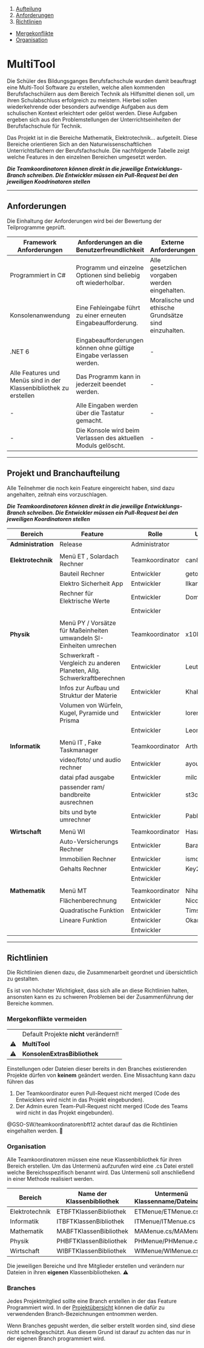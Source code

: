 1. [Aufteilung](#projekt-und-branchaufteilung)
2. [Anforderungen](#anforderungen)
3. [Richtlinien](#richtlinien)  
- [Mergekonflikte](#mergekonflikte-vermeiden)  
- [Organisation](#organisation)  


# MultiTool
Die Schüler des Bildungsganges Berufsfachschule wurden damit beauftragt eine Multi-Tool Software zu erstellen, welche allen kommenden Berufsfachschülern aus dem Bereich Technik als Hilfsmittel dienen soll, um ihren Schulabschluss erfolgreich zu meistern. Hierbei sollen wiederkehrende oder besonders aufwendige Aufgaben aus dem schulischen Kontext erleichtert oder gelöst werden. Diese Aufgaben ergeben sich aus den Problemstellungen der Unterrichtseinheiten der Berufsfachschule für Technik. 

Das Projekt ist in die Bereiche Mathematik, Elektrotechnik… aufgeteilt. Diese Bereiche orientieren Sich an den Naturwissenschaftlichen Unterrichtsfächern der Berufsfachschule. Die nachfolgende Tabelle zeigt welche Features in den einzelnen Bereichen umgesetzt werden.


***Die Teamkoordinatoren können direkt in die jeweilige Entwicklungs-Branch schreiben. Die Entwickler müssen ein Pull-Request bei den jeweiligen Koodrinatoren stellen*** 

---

## Anforderungen

Die Einhaltung der Anforderungen wird bei der Bewertung der Teilprogramme geprüft.

|Framework Anforderungen | Anforderungen an die Benutzerfreundlichkeit| Externe Anforderungen|
|----------|----------|----------|
|Programmiert in C#|Programm und einzelne Optionen sind beliebig oft wiederholbar.|Alle gesetzlichen vorgaben werden eingehalten.|
|Konsolenanwendung|Eine Fehleingabe führt zu einer erneuten Eingabeaufforderung.|Moralische und ethische Grundsätze sind einzuhalten.|
|.NET 6 |Eingabeaufforderungen können ohne gültige Eingabe verlassen werden. |-|
|Alle Features und Menüs sind in der Klassenbibliothek zu erstellen|Das Programm kann in jederzeit beendet werden.|-|
|-|Alle Eingaben werden über die Tastatur gemacht.|-|
|-|Die Konsole wird beim Verlassen des aktuellen Moduls gelöscht.|-|

---

## Projekt und Branchaufteilung

Alle Teilnehmer die noch kein Feature eingereicht haben, sind dazu angehalten, zeitnah eins vorzuschlagen. 

***Die Teamkoordinatoren können direkt in die jeweilige Entwicklungs-Branch schreiben. Die Entwickler müssen ein Pull-Request bei den jeweiligen Koordinatoren stellen*** 

| Bereich     	    | Feature 	|Rolle		        |Username	|Branch		             |
| --------------- 	| -------- 	|------		        |--------	|-----------	         |
|**Administration**	|Release    |Administrator		|     	  |Release, main         |
|		                |	          |		              |      		|		                   |		
|**Elektrotechnik**	|Menü ET , Solardach Rechner    |Teamkoordinator  |   can827      |ETEntwicklung,Feature1|
|                   | Bauteil Rechner          |Entwickler       |   getoarkastrati      |Feature2              |
|                   | Elektro Sicherheit App          |Entwickler       |   Ilkan827      |Feature3              |
|                   | Rechner für Elektrische Werte          |Entwickler       |   DominicBraun      |Feature4              |
|                   |           |Entwickler       |         |Feature5              |
|		                |	          |              		|		      |		                   |		
|**Physik**	        |Menü PY / Vorsätze für Maßeinheiten umwandeln SI-Einheiten umrechen	  |Teamkoordinator  |x10Lukas         |PHEntwicklung	,Feature6|
|		                |Schwerkraft - Vergleich zu anderen Planeten, Allg. Schwerkraftberechnen           |Entwickler	      |LeutnantRabe         |Feature7              |		
|		                |Infos zur Aufbau und Struktur der Materie        |Entwickler	      |KhalidSmoqy         |Feature8              |
|		                |Volumen von Würfeln, Kugel, Pyramide und Prisma          |Entwickler	      |lorenormert4242         |Feature9              |
|		                |           |Entwickler       |LeonDE         |Feature10             |		
|		                |	          |                 |         |                      |				
|**Informatik**	    |Menü IT , Fake Taskmanager   |Teamkoordinator  |     ArthurDyga    |ITEntwicklung,Feature11|				
|		                |	 video/foto/ und audio rechner         |Entwickler       |		 ayoubcgn     |Feature12             |		
|		                |	 datai pfad ausgabe         |Entwickler       |      milchschnittyy   |Feature13             |	
|		                |	 passender ram/ bandbreite ausrechnen         |Entwickler       |  	   st3ch3rcl4n   |Feature14             |			
|		                |	 bits und byte umrechner         |Entwickler       |      Pablo202212   |Feature15             |			
|		                |	          |	                |		      |		                   |				
|**Wirtschaft**	    |Menü WI    |Teamkoordinator  |	HasanYavuz03        |WIEntwicklung,Feature16|				
|		                |Auto-Versicherungs Rechner           |Entwickler       |BaranAlg         |Feature17             |		
|		                |Immobilien Rechner	          |Entwickler       |ismocgn7		      |Feature18             |		
|		                |Gehalts Rechner	          |Entwickler       |Key20030        |Feature19             |	
|		                |	          |Entwickler       |	        |Feature20             |	
|		                |	          |	              	|		      |                   	 |					
|**Mathematik**	    |Menü MT    |Teamkoordinator  |NihatArtan |MAEntwicklung,Feature21|				
|		                |Flächenberechnung           |Entwickler       |NicoGeno   |Feature22             |		
|		                |Quadratische Funktion           |Entwickler       |Timsolo0408|Feature23             |		
|		                |Lineare Funktion           |Entwickler       |Okan       |Feature24             |
|		                |           |Entwickler	      |          	|Feature25             |


---

## Richtlinien

Die Richtlinien dienen dazu, die Zusammenarbeit geordnet und übersichtlich zu gestalten. 

Es ist von höchster Wichtigkeit, dass sich alle an diese Richtlinien halten, ansonsten kann es zu schweren Problemen bei der Zusammenführung der Bereiche kommen. 

### Mergekonflikte vermeiden

|||
| ----------- 	| ----------- 	|
|  | Default Projekte **nicht** verändern!!|
| ⚠️ |**MultiTool** |
| ⚠️  |**KonsolenExtrasBibliothek**  |

Einstellungen oder Dateien dieser bereits in den Branches existierenden Projekte dürfen von **keinem** geändert werden. Eine Missachtung kann dazu führen das 

1. Der Teamkoordinator euren Pull-Request nicht merged (Code des Entwicklers wird nicht in das Projekt eingebunden).
2. Der Admin euren Team-Pull-Request nicht merged (Code des Teams wird nicht in das Projekt eingebunden).

@GSO-SW/teamkoordinatorenbft12  achtet darauf das die Richtlinien eingehalten werden. 🦅 


### Organisation

Alle Teamkoordinatoren müssen eine neue Klassenbibliothek für ihren Bereich erstellen. Um das Untermenü aufzurufen wird eine .cs Datei erstell welche Bereichsspezifisch benannt wird. Das Untermenü soll anschließend in einer Methode realisiert werden. 

|Bereich|Name der Klassenbibliothek|Untermenü Klassenname/Dateiname|Methodenbezeichnung|
| ----------- 	| ----------- 	| ----------- 	| ----------- 	|
| Elektrotechnik | ETBFTKlassenBibliothek|ETMenue/ETMenue.cs|ETSubMenue|
| Informatik|ITBFTKlassenBibliothek |ITMenue/ITMenue.cs|ITSubMenue|
| Mathematik  |MABFTKlassenBibliothek |MAMenue.cs/MAMenue|MASubMenue|
|Physik|PHBFTKlassenBibliothek|PHMenue/PHMenue.cs|PHSubMenue|
|Wirtschaft|WIBFTKlassenBibliothek|WIMenue/WIMenue.cs|WISubMenue|

Die jeweiligen Bereiche und Ihre Mitglieder erstellen und verändern nur Dateien in ihren **eigenen** Klassenbibliotheken. ⚠️ 

### Branches

Jedes Projektmitglied sollte eine Branch erstellen in der das Feature Programmiert wird. In der [Projektübersicht](#projekt-und-branchaufteilung) können die dafür zu verwendenden Branch-Bezeichnungen entnommen werden. 

Wenn Branches gepusht werden, die selber erstellt worden sind, sind diese nicht schreibgeschützt. Aus diesem Grund ist darauf zu achten das nur in der eigenen Branch programmiert wird.
